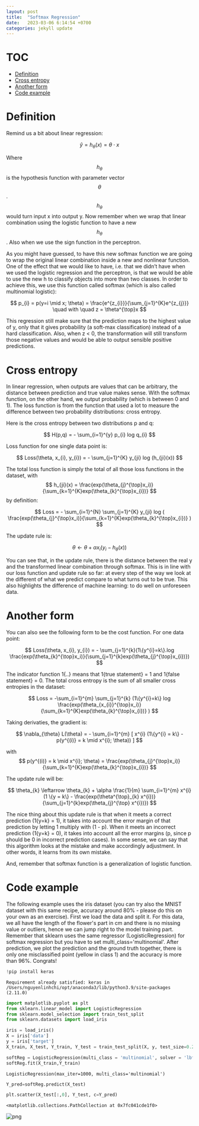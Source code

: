 ```yaml
---
layout: post
title:  "Softmax Regression"
date:   2023-03-06 6:14:54 +0700
categories: jekyll update
---
```


# TOC

- [Definition](#define)
- [Cross entropy](#cross)
- [Another form](#form)
- [Code example](#code)



# Definition <a name="define"></a>
Remind us a bit about linear regression:

$$ \hat{y}=h_{\theta}(x) = \theta \cdot x $$

Where $$ h_{\theta} $$ is the hypothesis function with parameter vector $$ \theta $$ . $$ h_{\theta} $$ would turn input x into output y. Now remember when we wrap that linear combination using the logistic function to have a new $$ h_{\theta} $$. Also when we use the sign function in the perceptron. 

As you might have guessed, to have this new softmax function we are going to wrap the original linear combination inside a new and nonlinear function. One of the effect that we would like to have, i.e. that we didn’t have when we used the logistic regression and the perceptron, is that we would be able to use the new h to classify objects into more than two classes. In order to achieve this, we use this function called softmax (which is also called multinomial logistic):

$$ p_{i} = p(y=i \mid x; \theta) = \frac{e^{z_{i}}}{\sum_{j=1}^{K}e^{z_{j}}} \quad  with \quad z = \theta^{\top}x $$

This regression still make sure that the prediction maps to the highest value of y, only that it gives probability (a soft-max classification) instead of a hard classification. Also, when z < 0, the transformation will still transform those negative values and would be able to output sensible positive predictions.

# Cross entropy <a name="loss"></a>

In linear regression, when outputs are values that can be arbitrary, the distance between prediction and true value makes sense. With the softmax function, on the other hand, we output probability (which is between 0 and 1). The loss function is from the function that used a lot to measure the difference between two probability distributions: cross entropy.

Here is the cross entropy between two distributions p and q:

$$ H(p,q) = - \sum_{i=1}^{y} p_{i} log q_{i} $$

Loss function for one single data point is:

$$ Loss(\theta, x_{i}, y_{i}) = - \sum_{j=1}^{K} y_{ji} log (h_{ji}(x)) $$

The total loss function is simply the total of all those loss functions in the dataset, with $$ h_{ji}(x) =  \frac{exp(\theta_{j}^{\top}x_i)}{\sum_{k=1}^{K}exp(\theta_{k}^{\top}x_{i})} $$ by definition:

$$ Loss = - \sum_{i=1}^{N} \sum_{j=1}^{K} y_{ji} log ( \frac{exp(\theta_{j}^{\top}x_i)}{\sum_{k=1}^{K}exp(\theta_{k}^{\top}x_{i})} ) $$

The update rule is:

$$ \theta \leftarrow \theta + \alpha x_{i} (y_{i} - h_{\theta}(x)) $$

You can see that, in the update rule, there is the distance between the real y and the transformed linear combination through softmax. This is in line with our loss function and update rule so far: at every step of the way we look at the different of what we predict compare to what turns out to be true. This also highlights the difference of machine learning: to do well on unforeseen data.

# Another form <a name="another"></a>

You can also see the following form to be the cost function. For one data point:

$$ Loss(\theta, x_{i}, y_{i}) = - \sum_{j=1}^{k}(1\{y^{i}=k\}.log \frac{exp(\theta_{k}^{\top}x_i)}{\sum_{j=1}^{k}exp(\theta_{j}^{\top}x_{i})}) $$

The indicator function 1{..} means that 1{true statement} = 1 and 1{false statement} = 0. The total cross entropy is the sum of all smaller cross entropies in the dataset:

$$ Loss = -\sum_{i=1}^{m} \sum_{j=1}^{k} (1\{y^{i}=k\} log \frac{exp(\theta_{x_{i}}^{\top}x_i)}{\sum_{k=1}^{K}exp(\theta_{k}^{\top}x_{i})} ) $$

Taking derivaties, the gradient is:

$$ \nabla_{\theta} L(\theta) = - \sum_{i=1}^{m} [ x^{i} (1\{y^{i} = k\} - p(y^{(i)} = k \mid x^{i}; \theta)) ] $$

with $$ p(y^{(i)} = k \mid x^{i}; \theta) = \frac{exp(\theta_{j}^{\top}x_i)}{\sum_{k=1}^{K}exp(\theta_{k}^{\top}x_{i})} $$

The update rule will be:

$$ \theta_{k} \leftarrow \theta_{k} + \alpha \frac{1}{m} \sum_{i=1}^{m} x^{i} (1 \{y = k\} - \frac{exp(\theta^{\top}_{k} x^{i})}{\sum_{j=1}^{k}exp(\theta_{j}^{\top} x^{i})}) $$

The nice thing about this update rule is that when it meets a correct prediction (1{y=k} = 1), it takes into account the error margin of that prediction by letting 1 multiply with (1 - p). When it meets an incorrect prediction (1{y=k} = 0), it takes into account all the error margins (p, since p should be 0 in incorrect prediction cases). In some sense, we can say that this algorithm looks at the mistake and make accordingly adjustment. In other words, it learns from its own mistake. 

And, remember that softmax function is a generalization of logistic function.

# Code example <a name="code"></a>

The following example uses the iris dataset (you can try also the MNIST dataset with this same recipe, accuracy around 80% - please do this on your own as an exercise). First we load the data and split it. For this data, we all have the length of the flower's part in cm and there is no missing value or outliers, hence we can jump right to the model training part. Remember that sklearn uses the same regressor (LogisticRegression) for softmax regression but you have to set multi_class='multinomial'. After prediction, we plot the prediction and the ground truth together, there is only one misclassified point (yellow in class 1) and the accuracy is more than 96%. Congrats!


```python
!pip install keras 
```

    Requirement already satisfied: keras in /Users/nguyenlinhchi/opt/anaconda3/lib/python3.9/site-packages (2.11.0)



```python
import matplotlib.pyplot as plt
from sklearn.linear_model import LogisticRegression
from sklearn.model_selection import train_test_split
from sklearn.datasets import load_iris
```


```python
iris = load_iris()
X = iris['data']
y = iris['target']
X_train, X_test, Y_train, Y_test = train_test_split(X, y, test_size=0.2, random_state=2)
```


```python
softReg = LogisticRegression(multi_class = 'multinomial', solver = 'lbfgs',max_iter=1000)
softReg.fit(X_train,Y_train)
```




    LogisticRegression(max_iter=1000, multi_class='multinomial')




```python
Y_pred=softReg.predict(X_test)
```


```python
plt.scatter(X_test[:,0], Y_test, c=Y_pred)
```




    <matplotlib.collections.PathCollection at 0x7fc041cde1f0>




    
![png](6SoftmaxReg_files/6SoftmaxReg_6_1.png)
    

